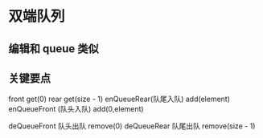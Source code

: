 # 双端队列
## 编辑和 queue 类似
## 关键要点
front get(0)
rear  get(size - 1)
enQueueRear(队尾入队) add(element)
enQueueFront (队头入队) add(0,element)

deQueueFront 队头出队 remove(0)
deQueueRear 队尾出队 remove(size - 1)

